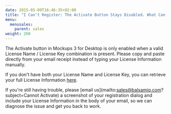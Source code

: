 ```yaml
---
date: 2015-05-09T16:46:35+02:00
title: "I Can't Register: The Activate Button Stays Disabled. What Can I Do?"
menu:
  menusales:
    parent: sales
weight: 260
---
```


The Activate button in Mockups 3 for Desktop is only enabled when a valid License Name / License Key combination is present. Please copy and paste directly from your email receipt instead of typing your License Information manually.

If you don't have both your License Name and License Key, you can retrieve your full License Information [here](https://balsamiq.com/buy/lostkey).

If you're still having trouble, please <span style="font-size: 14.0px;line-height: 1.4285715;"></span> [email us](mailto:sales@balsamiq.com?subject=Cannot Activate) a screenshot of your registration dialog and include your License Information in the body of your email, so we can diagnose the issue and get you back to work.